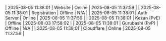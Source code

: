 | 2025-08-05 11:38:01 | Website | Online | 2025-08-05 11:37:59 |
| 2025-08-05 11:38:01 | Registration | Offline | N/A |
| 2025-08-05 11:38:01 | Auth Server | Online | 2025-08-05 11:37:59 |
| 2025-08-05 11:38:01 | Kezan (PvE) | Offline | 2025-08-03 17:58:02 |
| 2025-08-05 11:38:01 | Gurubashi (PvP) | Offline | N/A |
| 2025-08-05 11:38:01 | Cloudflare | Online | 2025-08-05 11:37:59 |
